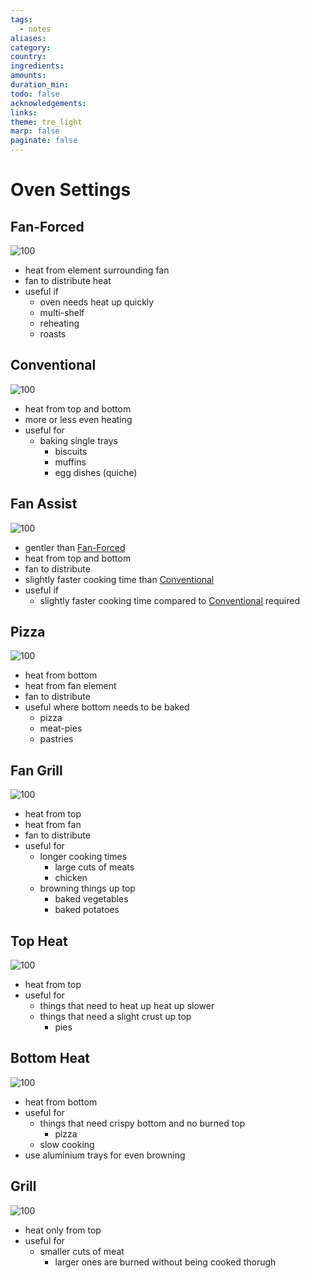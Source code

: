 ```yaml
---
tags:
  - notes
aliases: 
category: 
country: 
ingredients: 
amounts: 
duration_min: 
todo: false
acknowledgements: 
links: 
theme: tre_light
marp: false
paginate: false
---
```



# Oven Settings

## Fan-Forced
![100](../gfx/oven_fanforced.png)
* heat from element surrounding fan
* fan to distribute heat
* useful if
	* oven needs heat up quickly
	* multi-shelf
	* reheating
	* roasts

## Conventional
![100](../gfx/oven_conventional.png)
* heat from top and bottom
* more or less even heating
* useful for
	* baking single trays
		* biscuits
		* muffins
		* egg dishes (quiche)

## Fan Assist
![100](../gfx/oven_fangrill.png)
* gentler than [Fan-Forced](#Fan-Forced)
* heat from top and bottom
* fan to distribute
* slightly faster cooking time than [Conventional](#Conventional)
* useful if
	* slightly faster cooking time compared to [Conventional](#Conventional) required

## Pizza
![100](../gfx/oven_pizza.png)
* heat from bottom
* heat from fan element
* fan to distribute
* useful where bottom needs to be baked
	* pizza
	* meat-pies
	* pastries

## Fan Grill
![100](../gfx/oven_fangrill.png)
* heat from top
* heat from fan
* fan to distribute
* useful for
	* longer cooking times
		* large cuts of meats
		* chicken
	* browning things up top
		* baked vegetables
		* baked potatoes

## Top Heat
![100](../gfx/oven_topheat.png)
* heat from top
* useful for
	* things that need to heat up heat up slower
	* things that need a slight crust up top
		* pies
	
## Bottom Heat
![100](../gfx/oven_bottomheat.png)
* heat from bottom
* useful for
	* things that need crispy bottom and no burned top
		* pizza
	* slow cooking
* use aluminium trays for even browning

## Grill
![100](../gfx/oven_grill.png)
* heat only from top
* useful for
	* smaller cuts of meat
		* larger ones are burned without being cooked thorugh